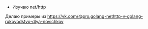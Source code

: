 * Изучаю net/http


Делаю примеры из https://vk.com/@pro.golang-nethttp-v-golang-rukovodstvo-dlya-novichkov
